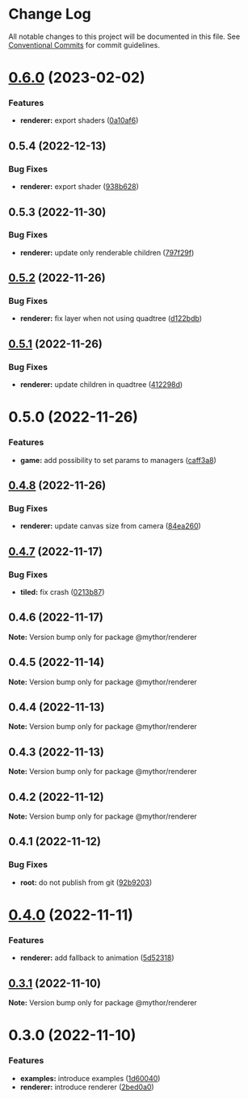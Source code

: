 # Change Log

All notable changes to this project will be documented in this file.
See [Conventional Commits](https://conventionalcommits.org) for commit guidelines.

# [0.6.0](https://github.com/desaintvincent/mythor/compare/@mythor/renderer@0.5.4...@mythor/renderer@0.6.0) (2023-02-02)

### Features

- **renderer:** export shaders ([0a10af6](https://github.com/desaintvincent/mythor/commit/0a10af6de4c754e2757b309b384aa8c2b722c993))

## 0.5.4 (2022-12-13)

### Bug Fixes

- **renderer:** export shader ([938b628](https://github.com/desaintvincent/mythor/commit/938b628e53d027e257c89905725e5d4e42f88c6f))

## 0.5.3 (2022-11-30)

### Bug Fixes

- **renderer:** update only renderable children ([797f29f](https://github.com/desaintvincent/mythor/commit/797f29f61e3bdab881915e345344724b1015c38e))

## [0.5.2](https://github.com/desaintvincent/mythor/compare/@mythor/renderer@0.5.1...@mythor/renderer@0.5.2) (2022-11-26)

### Bug Fixes

- **renderer:** fix layer when not using quadtree ([d122bdb](https://github.com/desaintvincent/mythor/commit/d122bdb2fdb7e5f8168c9547e04c35b358deb359))

## [0.5.1](https://github.com/desaintvincent/mythor/compare/@mythor/renderer@0.5.0...@mythor/renderer@0.5.1) (2022-11-26)

### Bug Fixes

- **renderer:** update children in quadtree ([412298d](https://github.com/desaintvincent/mythor/commit/412298d994ddb16e9bba874b16c518961d55352b))

# 0.5.0 (2022-11-26)

### Features

- **game:** add possibility to set params to managers ([caff3a8](https://github.com/desaintvincent/mythor/commit/caff3a87584547b288a8799aac713904a6837e03))

## [0.4.8](https://github.com/desaintvincent/mythor/compare/@mythor/renderer@0.4.7...@mythor/renderer@0.4.8) (2022-11-26)

### Bug Fixes

- **renderer:** update canvas size from camera ([84ea260](https://github.com/desaintvincent/mythor/commit/84ea2604a7ac94abfd4deba240ffc0596275fb88))

## [0.4.7](https://github.com/desaintvincent/mythor/compare/@mythor/renderer@0.4.6...@mythor/renderer@0.4.7) (2022-11-17)

### Bug Fixes

- **tiled:** fix crash ([0213b87](https://github.com/desaintvincent/mythor/commit/0213b872d42158d89858e8d62fff1473316b3493))

## 0.4.6 (2022-11-17)

**Note:** Version bump only for package @mythor/renderer

## 0.4.5 (2022-11-14)

**Note:** Version bump only for package @mythor/renderer

## 0.4.4 (2022-11-13)

**Note:** Version bump only for package @mythor/renderer

## 0.4.3 (2022-11-13)

**Note:** Version bump only for package @mythor/renderer

## 0.4.2 (2022-11-12)

**Note:** Version bump only for package @mythor/renderer

## 0.4.1 (2022-11-12)

### Bug Fixes

- **root:** do not publish from git ([92b9203](https://github.com/desaintvincent/mythor/commit/92b920302e85ccf1d91dcabf2351ed5c4d92f249))

# [0.4.0](https://github.com/desaintvincent/mythor/compare/@mythor/renderer@0.3.1...@mythor/renderer@0.4.0) (2022-11-11)

### Features

- **renderer:** add fallback to animation ([5d52318](https://github.com/desaintvincent/mythor/commit/5d523183e69dfbe104cb1683bb306d6cb6b8cbf6))

## [0.3.1](https://github.com/desaintvincent/mythor/compare/@mythor/renderer@0.3.0...@mythor/renderer@0.3.1) (2022-11-10)

**Note:** Version bump only for package @mythor/renderer

# 0.3.0 (2022-11-10)

### Features

- **examples:** introduce examples ([1d60040](https://github.com/desaintvincent/mythor/commit/1d60040d84c05ab1b7e65cc74bf74e14510b4370))
- **renderer:** introduce renderer ([2bed0a0](https://github.com/desaintvincent/mythor/commit/2bed0a0a84108edef6291d5a3de201e284e36f4c))
